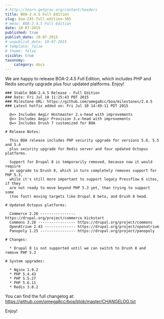 ```yaml
---
# http://learn.getgrav.org/content/headers
title: BOA-2.4.5 Full Edition
slug: boa-245-full-edition-365
# menu: BOA-2.4.5 Full Edition
date: 10-07-2015
published: true
publish_date: 10-07-2015
# unpublish_date: 10-07-2015
# template: false
# theme: false
visible: true
taxonomy:
    category: docs
---
```


 We are happy to release BOA-2.4.5 Full Edition, which includes PHP and Redis security upgrade plus four updated platforms. Enjoy!

 
    ### Stable BOA-2.4.5 Release - Full Edition
    ### Date: Fri Jul 10 11:25:43 PDT 2015
    ### Milestone URL: https://github.com/omega8cc/boa/milestones/2.4.5
    ### Latest hotfix added on: Fri Jul 10 14:49:11 PDT 2015
    
      @=> Includes Aegir Hostmaster 2.x-head with improvements
      @=> Includes Aegir Provision 3.x-head with improvements
      @=> Includes Drush 7 customized for BOA
    
    # Release Notes:
    
      This BOA release includes PHP security upgrade for versions 5.6, 5.5 and 5.4
      plus security upgrade for Redis server and four updated Octopus platforms.
    
      Support for Drupal 8 is temporarily removed, because now it would require
      an upgrade to Drush 8, which in turn completely removes support for PHP 5.3,
      while it's still more important to support legacy Pressflow 6 sites, if they
      are not ready to move beyond PHP 5.3 yet, than trying to support some
      (too fast) moving targets like Drupal 8 beta, and Drush 8 head.
    
    # Updated Octopus platforms:
    
      Commerce 2.26 ---------------- https://drupal.org/project/commerce_kickstart
      Commons 3.28 ----------------- https://drupal.org/project/commons
      OpenAtrium 2.43 -------------- https://drupal.org/project/openatrium
      Panopoly 1.25 ---------------- https://drupal.org/project/panopoly
    
    # Changes:
    
      * Drupal 8 is not supported until we can switch to Drush 8 and remove PHP 5.3
    
    # System upgrades:
    
      * Nginx 1.9.2
      * PHP 5.4.43
      * PHP 5.5.27
      * PHP 5.6.11
      * Redis 3.0.2


 You can find the full changelog at: https://github.com/omega8cc/boa/blob/master/CHANGELOG.txt

Enjoy!
